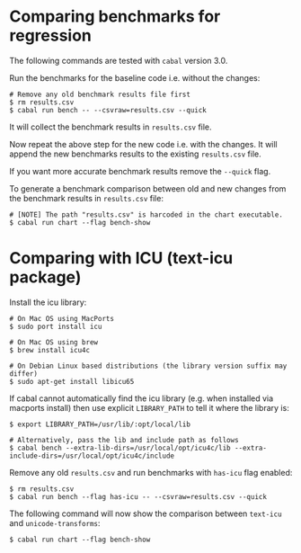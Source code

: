 # Comparing benchmarks for regression

The following commands are tested with `cabal` version 3.0.

Run the benchmarks for the baseline code i.e. without the changes:

```
# Remove any old benchmark results file first
$ rm results.csv
$ cabal run bench -- --csvraw=results.csv --quick
```

It will collect the benchmark results in `results.csv` file.

Now repeat the above step for the new code i.e. with the changes.
It will append the new benchmarks results to the existing `results.csv` file.

If you want more accurate benchmark results remove the `--quick` flag.

To generate a benchmark comparison between old and new changes from the
benchmark results in `results.csv` file:

```
# [NOTE] The path "results.csv" is harcoded in the chart executable.
$ cabal run chart --flag bench-show
```

# Comparing with ICU (text-icu package)

Install the icu library:

```
# On Mac OS using MacPorts
$ sudo port install icu

# On Mac OS using brew
$ brew install icu4c

# On Debian Linux based distributions (the library version suffix may differ)
$ sudo apt-get install libicu65
```

If cabal cannot automatically find the icu library (e.g. when installed
via macports install) then use explicit `LIBRARY_PATH` to tell it where
the library is:

```
$ export LIBRARY_PATH=/usr/lib/:opt/local/lib

# Alternatively, pass the lib and include path as follows
$ cabal bench --extra-lib-dirs=/usr/local/opt/icu4c/lib --extra-include-dirs=/usr/local/opt/icu4c/include
```

Remove any old `results.csv` and run benchmarks with `has-icu` flag enabled:

```
$ rm results.csv
$ cabal run bench --flag has-icu -- --csvraw=results.csv --quick
```

The following command will now show the comparison between `text-icu` and
`unicode-transforms`:

```
$ cabal run chart --flag bench-show
```
